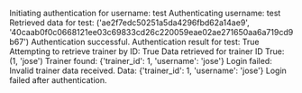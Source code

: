 Initiating authentication for username: test
Authenticating username: test
Retrieved data for test: ('ae2f7edc50251a5da4296fbd62a14ae9', '40caab0f0c0668121ee03c69833cd26c220059eae02ae271650aa6a719cd9b67')
Authentication successful.
Authentication result for test: True
Attempting to retrieve trainer by ID: True
Data retrieved for trainer ID True: (1, 'jose')
Trainer found: {'trainer_id': 1, 'username': 'jose'}
Login failed: Invalid trainer data received. Data: {'trainer_id': 1, 'username': 'jose'}
Login failed after authentication.
